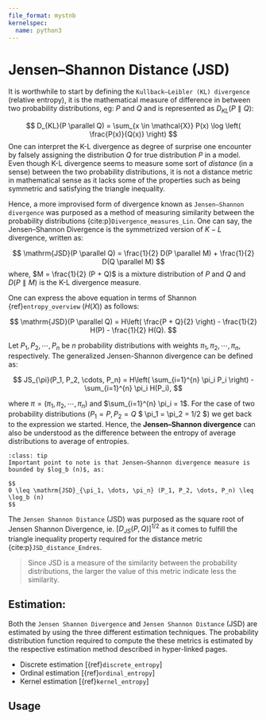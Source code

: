 ```yaml
---
file_format: mystnb
kernelspec:
  name: python3
---
```


# Jensen–Shannon Distance **(JSD)**
It is worthwhile to start by defining the `Kullback–Leibler (KL) divergence` (relative entropy), it is the mathematical measure of difference in between two probability distributions, eg: $P$ and $Q$ and is represented as $D_{KL}(P \parallel Q)$:

$$
D_{KL}(P \parallel Q) = \sum_{x \in \mathcal{X}} P(x) \log \left( \frac{P(x)}{Q(x)} \right)
$$
One can interpret the K-L divergence as degree of surprise one encounter by falsely assigning the distribution $Q$ for true distribution $P$ in a model. Even though K-L divergence seems to measure some sort of _distance_ (in a sense) between the two probability distributions, it is not a distance metric  in mathematical sense as it lacks some of the properties such as being symmetric and satisfying the triangle inequality.

Hence, a more improvised form of divergence known as `Jensen–Shannon divergence` was purposed as a method of measuring similarity between the probability distributions {cite:p}`Divergence_measures_Lin`. One can say, the Jensen–Shannon Divergence is the symmetrized version of $K-L$ divergence, written as:

$$
\mathrm{JSD}(P \parallel Q) = \frac{1}{2} D(P \parallel M) + \frac{1}{2} D(Q \parallel M)
$$
where, $M = \frac{1}{2} (P + Q)$ is a mixture distribution of $P$ and $Q$ and $D(P \parallel M)$ is the K-L divergence measure.

One can express the above equation in terms of Shannon {ref}`entropy_overview` ($H(X)$) as follows:

$$
\mathrm{JSD}(P \parallel Q) = H\left( \frac{P + Q}{2} \right) - \frac{1}{2} H(P) - \frac{1}{2} H(Q).
$$

 Let $P_1, P_2, \cdots, P_n$ be $n$ probability distributions with weights $\pi_1, \pi_2, \cdots, \pi_n$, respectively. The generalized Jensen-Shannon divergence can be defined as:

$$
JS_{\pi}(P_1, P_2, \cdots, P_n) = H\left( \sum_{i=1}^{n} \pi_i P_i \right) - \sum_{i=1}^{n} \pi_i H(P_i),
$$

where $\pi = (\pi_1, \pi_2, \cdots, \pi_n)$ and $\sum_{i=1}^{n} \pi_i = 1$.
For the case of two probability distributions ($P_1 = P, P_2 =Q$  $ \pi_1 = \pi_2 = 1/2 $) we get back to the expression we started. Hence, the **Jensen–Shannon divergence** can also be understood as the difference between the entropy of average distributions to average of entropies.

```{admonition} Bound of Jensen–Shannon divergence
:class: tip
Important point to note is that Jensen–Shannon divergence measure is bounded by $log_b (n)$, as:

$$
0 \leq \mathrm{JSD}_{\pi_1, \dots, \pi_n} (P_1, P_2, \dots, P_n) \leq \log_b (n)
$$
```

The `Jensen Shannon Distance` (JSD) was purposed as the square root of Jensen Shannon Divergence, ie. $\left[ D_{JS}(P, Q) \right]^{1/2}$ as it comes to fulfill the triangle inequality property required for the distance metric {cite:p}`JSD_distance_Endres`.


> Since JSD is a measure of the similarity between the probability distributions, the larger the value of this metric indicate less the similarity.

## Estimation:
Both the `Jensen Shannon Divergence` and `Jensen Shannon Distance`  (JSD) are estimated by using the three different estimation techniques. The probability distribution function required to compute the these metrics is estimated by the respective estimation method described in hyper-linked pages.

- Discrete estimation [{ref}`discrete_entropy`]
- Ordinal estimation [{ref}`ordinal_entropy`]
- Kernel estimation [{ref}`kernel_entropy`]

## Usage
